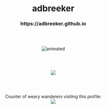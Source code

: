 <h1 align = "center"> adbreeker </h1>
<h3 align = "center"> https://adbreeker.github.io </h3>

<br>
<br>

<p align="center">
  <img src="https://media.giphy.com/media/lIzAEoZEn571u/giphy.gif" alt="animated" />
</p>

<br>
<br>

<p align="center">
  <img src="contributions.svg">
</p>

<br>
<br>

<p align="center"> 
  Counter of weary wanderers visiting this profile:
  <br>
  <img src="https://profile-counter.glitch.me/adbreeker/count.svg" />
</p>
